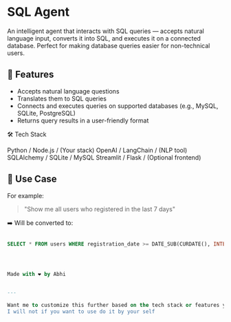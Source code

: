 # SQL Agent

An intelligent agent that interacts with SQL queries — accepts natural language input, converts it into SQL, and executes it on a connected database. Perfect for making database queries easier for non-technical users.

## 🚀 Features

- Accepts natural language questions
- Translates them to SQL queries
- Connects and executes queries on supported databases (e.g., MySQL, SQLite, PostgreSQL)
- Returns query results in a user-friendly format

🛠️ Tech Stack

Python / Node.js / (Your stack)
OpenAI / LangChain / (NLP tool)
SQLAlchemy / SQLite / MySQL
Streamlit / Flask / (Optional frontend)



## 🧠 Use Case

For example:
> "Show me all users who registered in the last 7 days"

➡️ Will be converted to:
```sql

SELECT * FROM users WHERE registration_date >= DATE_SUB(CURDATE(), INTERVAL 7 DAY);




Made with ❤️ by Abhi


---

Want me to customize this further based on the tech stack or features you've built?
I will not if you want to use do it by your self
